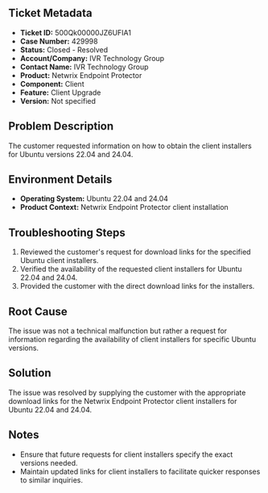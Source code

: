 ## Ticket Metadata
- **Ticket ID:** 500Qk00000JZ6UFIA1
- **Case Number:** 429998
- **Status:** Closed - Resolved
- **Account/Company:** IVR Technology Group
- **Contact Name:** IVR Technology Group
- **Product:** Netwrix Endpoint Protector
- **Component:** Client
- **Feature:** Client Upgrade
- **Version:** Not specified

## Problem Description
The customer requested information on how to obtain the client installers for Ubuntu versions 22.04 and 24.04.

## Environment Details
- **Operating System:** Ubuntu 22.04 and 24.04
- **Product Context:** Netwrix Endpoint Protector client installation

## Troubleshooting Steps
1. Reviewed the customer's request for download links for the specified Ubuntu client installers.
2. Verified the availability of the requested client installers for Ubuntu 22.04 and 24.04.
3. Provided the customer with the direct download links for the installers.

## Root Cause
The issue was not a technical malfunction but rather a request for information regarding the availability of client installers for specific Ubuntu versions.

## Solution
The issue was resolved by supplying the customer with the appropriate download links for the Netwrix Endpoint Protector client installers for Ubuntu 22.04 and 24.04.

## Notes
- Ensure that future requests for client installers specify the exact versions needed.
- Maintain updated links for client installers to facilitate quicker responses to similar inquiries.